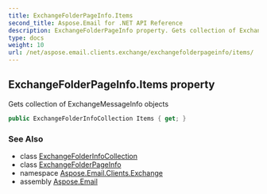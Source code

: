 ```yaml
---
title: ExchangeFolderPageInfo.Items
second_title: Aspose.Email for .NET API Reference
description: ExchangeFolderPageInfo property. Gets collection of ExchangeMessageInfo objects
type: docs
weight: 10
url: /net/aspose.email.clients.exchange/exchangefolderpageinfo/items/
---
```

## ExchangeFolderPageInfo.Items property

Gets collection of ExchangeMessageInfo objects

```csharp
public ExchangeFolderInfoCollection Items { get; }
```

### See Also

* class [ExchangeFolderInfoCollection](../../exchangefolderinfocollection/)
* class [ExchangeFolderPageInfo](../)
* namespace [Aspose.Email.Clients.Exchange](../../exchangefolderpageinfo/)
* assembly [Aspose.Email](../../../)


